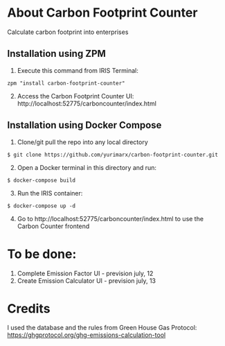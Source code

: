 # About Carbon Footprint Counter
Calculate carbon footprint into enterprises

## Installation using ZPM
1. Execute this command from IRIS Terminal:
```
zpm "install carbon-footprint-counter"
```
2. Access the Carbon Footprint Counter UI: http://localhost:52775/carboncounter/index.html

## Installation using Docker Compose
1. Clone/git pull the repo into any local directory

```
$ git clone https://github.com/yurimarx/carbon-footprint-counter.git
```

2. Open a Docker terminal in this directory and run:

```
$ docker-compose build
```

3. Run the IRIS container:

```
$ docker-compose up -d 
```

4. Go to http://localhost:52775/carboncounter/index.html to use the Carbon Counter frontend

# To be done:
1. Complete Emission Factor UI - prevision july, 12
2. Create Emission Calculator UI - prevision july, 13

# Credits
I used the database and the rules from Green House Gas Protocol: https://ghgprotocol.org/ghg-emissions-calculation-tool